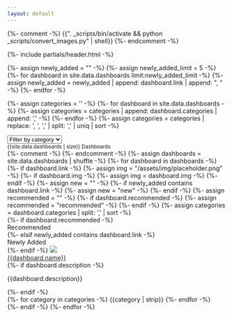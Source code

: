 ```yaml
---
layout: default
---
```



{%- comment -%}
  {{". \_scripts/bin/activate && python \_scripts/convert_images.py" | shell}}
{%- endcomment -%}

{%- include partials/header.html -%}


{%- assign newly_added = "" -%}
{%- assign newly_added_limit = 5 -%}
{%- for dashboard in site.data.dashboards limit:newly_added_limit -%}
  {%- assign newly_added = newly_added | append: dashboard.link | append: ", " -%}
{%- endfor -%}



{%- assign categories = '' -%}
{%- for dashboard in site.data.dashboards -%}
  {%- assign categories = categories | append: dashboard.categories | append: ',' -%}
{%- endfor -%}
{%- assign categories = categories | replace: ', ', ',' | split: ',' | uniq | sort -%}

<select id="categorySelect" class="form-select mx-auto mb-2 bg-blue" aria-label="select category" style="max-width: 18rem;">
  <option selected disabled value="all">Filter by category</option>
  <option value="all">All</option>
  <option value="recommended">Recommended</option>
  <option value="new">Newly Added</option>
  {%- for category in categories -%}
    <option id="{{category | downcase | trim}}" value="{{category | downcase | trim}}">{{category}}</option>
  {%- endfor -%}
</select>

<div class="mx-auto mb-3 opacity-50">
  <small class="text-gray">{{site.data.dashboards | size}} Dashboards</small>
</div>


<!-- Content -->
<section class="pb-5">
  <div class="container">
    <div class="row row-cols-1 row-cols-sm-2 row-cols-lg-3 row-cols-xl-4 g-3 justify-content-center">
      {%- comment -%}
        <!-- 
        - name: L2 Beat
          link: https://l2beat.com/
          description: Analytics and research website about Ethereum layer 2 scaling, comparing major protocols live on Ethereum today.
          img: /assets/img/dashboards/l2beat.webp
          categories: Layer 2s
           -->
      {%- endcomment -%}
      {%- assign dashboards = site.data.dashboards | shuffle -%}
      {%- for dashboard in dashboards -%}
        {%- if dashboard.link -%}
          {%- assign img = "/assets/img/placeholder.png" -%}
          {%- if dashboard.img -%}
            {%- assign img = dashboard.img -%}
          {%- endif -%}
          {%- assign new = "" -%}
          {%- if newly_added contains dashboard.link -%}
            {%- assign new = "new" -%}
          {%- endif -%}
          {%- assign recommended = "" -%}
          {%- if dashboard.recommended -%}
            {%- assign recommended = "recommended" -%}
          {%- endif -%}
          {%- assign categories = dashboard.categories | split: ',' | sort -%}
          <div class="col d-flex align-items-stretch all {{new}} {{recommended}}
            {{categories | join: '&&' | downcase | remove: ' ' | replace: '&&', ' '}}">
            <div class="card rounded-3 mx-auto bg-blue text-gray h-100 p-3">
              {%- if dashboard.recommended -%}
                <div class="badge badge-recommended rounded-pill mx-auto">Recommended</div>
              {%- elsif newly_added contains dashboard.link -%}
                <div class="badge badge-new rounded-pill mx-auto">Newly Added</div>
              {%- endif -%}
              <a href="{{dashboard.link}}" target="_blank">
                <img src="{{img}}" loading="lazy" class="w-100 object-fit-cover rounded-2" 
                  style="aspect-ratio: 16 / 9; object-position: 0% 0%;">
              </a>
              <div class="card-body d-flex align-items-start flex-column p-0 pt-3">
                <!-- <div class="text-light fw-bold" style="opacity: 95%;"> -->
                  <a href="{{dashboard.link}}" target="_blank" class="text-light fw-bold" style="opacity: 95%;">
                    {{dashboard.name}}
                  </a>
                <!-- </div> -->
                <div class="card-text mb-auto">
                  {%- if dashboard.description -%}
                    <p>
                      {{dashboard.description}}
                    </p>
                  {%- endif -%}
                </div>
                <div>
                  {%- for category in categories -%}
                    <span class="badge rounded-pill me-1">{{category | strip}}</span>
                  {%- endfor -%}
                </div>
              </div>
            </div>
          </div>
        {%- endif -%}
      {%- endfor -%}
    </div>
  </div>
</section>

